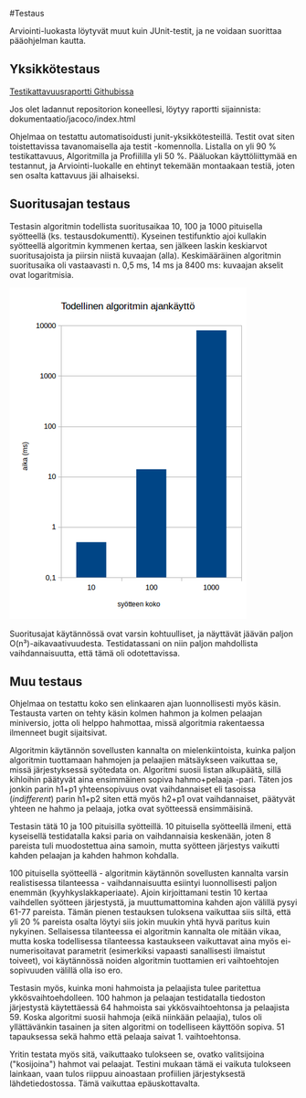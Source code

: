 #Testaus

Arviointi-luokasta löytyvät muut kuin JUnit-testit, ja ne voidaan suorittaa pääohjelman kautta.

## Yksikkötestaus
[Testikattavuusraportti Githubissa](https://github.com/ahaavisto/kastaaja/blob/master/kastaaja/dokumentaatio/jacoco/index.html)

Jos olet ladannut repositorion koneellesi, löytyy raportti sijainnista: dokumentaatio/jacoco/index.html

Ohjelmaa on testattu automatisoidusti junit-yksikkötesteillä. Testit ovat siten toistettavissa tavanomaisella aja testit -komennolla. Listalla on yli 90 % testikattavuus, Algoritmilla ja Profiililla yli 50 %. Pääluokan käyttöliittymää en testannut, ja Arviointi-luokalle en ehtinyt tekemään montaakaan testiä, joten sen osalta kattavuus jäi alhaiseksi.

## Suoritusajan testaus

Testasin algoritmin todellista suoritusaikaa 10, 100 ja 1000 pituisella syötteellä (ks. testausdokumentti). Kyseinen testifunktio ajoi kullakin syötteellä algoritmin kymmenen kertaa, sen jälkeen laskin keskiarvot suoritusajoista ja piirsin niistä kuvaajan (alla). Keskimääräinen algoritmin suoritusaika oli vastaavasti n. 0,5 ms, 14 ms ja 8400 ms: kuvaajan akselit ovat logaritmisia.

![alt text](https://github.com/ahaavisto/kastaaja/blob/master/kastaaja/dokumentaatio/aika_kaytannossa.png "Suoritusajan keskiarvo")

Suoritusajat käytännössä ovat varsin kohtuulliset, ja näyttävät jäävän paljon O(n³)-aikavaativuudesta. Testidatassani on niin paljon mahdollista vaihdannaisuutta, että tämä oli odotettavissa.

## Muu testaus

Ohjelmaa on testattu koko sen elinkaaren ajan luonnollisesti myös käsin. Testausta varten on tehty käsin kolmen hahmon ja kolmen pelaajan miniversio, jotta oli helppo hahmottaa, missä algoritmia rakentaessa ilmenneet bugit sijaitsivat.

Algoritmin käytännön sovellusten kannalta on mielenkiintoista, kuinka paljon algoritmin tuottamaan hahmojen ja pelaajien mätsäykseen vaikuttaa se, missä järjestyksessä syötedata on. Algoritmi suosii listan alkupäätä, sillä kihloihin päätyvät aina ensimmäinen sopiva hahmo+pelaaja -pari. Täten jos jonkin parin h1+p1 yhteensopivuus ovat vaihdannaiset eli tasoissa (_indifferent_) parin h1+p2 siten että myös h2+p1 ovat vaihdannaiset, päätyvät yhteen ne hahmo ja pelaaja, jotka ovat syötteessä ensimmäisinä.

Testasin tätä 10 ja 100 pituisilla syötteillä. 10 pituisella syötteellä ilmeni, että kyseisellä testidatalla kaksi paria on vaihdannaisia keskenään, joten 8 pareista tuli muodostettua aina samoin, mutta syötteen järjestys vaikutti kahden pelaajan ja kahden hahmon kohdalla.

100 pituisella syötteellä - algoritmin käytännön sovellusten kannalta varsin realistisessa tilanteessa - vaihdannaisuutta esiintyi luonnollisesti paljon enemmän (kyyhkyslakkaperiaate). Ajoin kirjoittamani testin 10 kertaa vaihdellen syötteen järjestystä, ja muuttumattomina kahden ajon välillä pysyi 61-77 pareista. Tämän pienen testauksen tuloksena vaikuttaa siis siltä, että yli 20 % pareista osalta löytyi siis jokin muukin yhtä hyvä paritus kuin nykyinen. Sellaisessa tilanteessa ei algoritmin kannalta ole mitään vikaa, mutta koska todellisessa tilanteessa kastaukseen vaikuttavat aina myös ei-numerisoitavat parametrit (esimerkiksi vapaasti sanallisesti ilmaistut toiveet), voi käytännössä noiden algoritmin tuottamien eri vaihtoehtojen sopivuuden välillä olla iso ero.

Testasin myös, kuinka moni hahmoista ja pelaajista tulee paritettua ykkösvaihtoehdolleen. 100 hahmon ja pelaajan testidatalla tiedoston järjestystä käytettäessä 64 hahmoista sai ykkösvaihtoehtonsa ja pelaajista 59. Koska algoritmi suosii hahmoja (eikä niinkään pelaajia), tulos oli yllättävänkin tasainen ja siten algoritmi on todelliseen käyttöön sopiva. 51 tapauksessa sekä hahmo että pelaaja saivat 1. vaihtoehtonsa.

Yritin testata myös sitä, vaikuttaako tulokseen se, ovatko valitsijoina ("kosijoina") hahmot vai pelaajat. Testini mukaan tämä ei vaikuta tulokseen lainkaan, vaan tulos riippuu ainoastaan profiilien järjestyksestä lähdetiedostossa. Tämä vaikuttaa epäuskottavalta.
